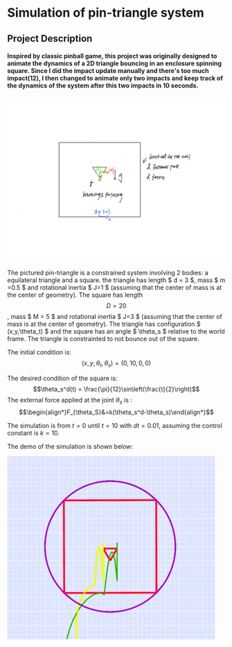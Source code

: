 # Simulation of pin-triangle system
## Project Description
#### Inspired by classic pinball game, this project was originally designed to animate the dynamics of a 2D triangle bouncing in an enclosure spinning square. Since I did the impact update manually and there's too much impact(12), I then changed to animate only two impacts and keep track of the dynamics of the system after this two impacts in 10 seconds.

![](proposal.png)

The pictured pin-triangle is a constrained system involving 2 bodies: a equilateral triangle and a square. the triangle has length $ d = 3 $, mass $ m =0.5 $ and rotational inertia $ J=1 $ (assuming that the center of mass is at the center of geometry). The square has length $$D = 20$$, mass $ M = 5 $ and rotational inertia $ J=3 $ (assuming that the center of mass is at the center of geometry). The triangle has configuration $ (x,y,\theta_t) $ and the square has an angle $ \theta_s $ relative to the world frame. The triangle is constrainted to not bounce out of the square.

The initial condition is: 
$$(x,y,\theta_t,\theta_s)=(0,10,0,0)$$

The desired condition of the square is:
$$\theta_s^d(t) = \frac{\pi}{12}\sin\left(\frac{t}{2}\right)$$ 
The external force applied at the joint $\theta_s$ is :
$$\begin{align*}F_{\theta_S}&=k(\theta_s^d-\theta_s)\end{align*}$$

The simulation is from $t=0$ until $t=10$ with $dt=0.01$, assuming the
control constant is $k=10$.

The demo of the simulation is shown below:

![](314project.gif)